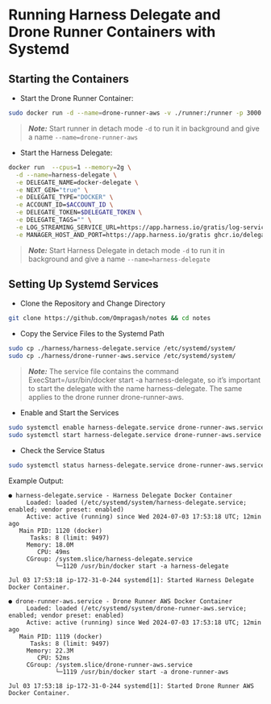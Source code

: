 # Running Harness Delegate and Drone Runner Containers with Systemd

## Starting the Containers

- Start the Drone Runner Container:

```bash
sudo docker run -d --name=drone-runner-aws -v ./runner:/runner -p 3000:3000 drone/drone-runner-aws:latest  delegate --pool /runner/pool.yml
```
> _**Note:**_ Start runner in detach mode `-d` to run it in background and give a name `--name=drone-runner-aws`

- Start the Harness Delegate:

```bash
docker run  --cpus=1 --memory=2g \
  -d --name=harness-delegate \
  -e DELEGATE_NAME=docker-delegate \
  -e NEXT_GEN="true" \
  -e DELEGATE_TYPE="DOCKER" \
  -e ACCOUNT_ID=$ACCOUNT_ID \
  -e DELEGATE_TOKEN=$DELEGATE_TOKEN \
  -e DELEGATE_TAGS="" \
  -e LOG_STREAMING_SERVICE_URL=https://app.harness.io/gratis/log-service/ \
  -e MANAGER_HOST_AND_PORT=https://app.harness.io/gratis ghcr.io/delegate-image
```

> _**Note:**_ Start Harness Delegate in detach mode `-d` to run it in background and give a name `--name=harness-delegate`

## Setting Up Systemd Services

- Clone the Repository and Change Directory

```bash
git clone https://github.com/Ompragash/notes && cd notes
```

- Copy the Service Files to the Systemd Path

```bash
sudo cp ./harness/harness-delegate.service /etc/systemd/system/
sudo cp ./harness/drone-runner-aws.service /etc/systemd/system/
```

> _**Note:**_ The service file contains the command ExecStart=/usr/bin/docker start -a harness-delegate, so it’s important to start the delegate with the name harness-delegate. The same applies to the drone runner drone-runner-aws.

- Enable and Start the Services

```bash
sudo systemctl enable harness-delegate.service drone-runner-aws.service
sudo systemctl start harness-delegate.service drone-runner-aws.service
```

- Check the Service Status

```bash
sudo systemctl status harness-delegate.service drone-runner-aws.service
```
Example Output:
~~~
● harness-delegate.service - Harness Delegate Docker Container
     Loaded: loaded (/etc/systemd/system/harness-delegate.service; enabled; vendor preset: enabled)
     Active: active (running) since Wed 2024-07-03 17:53:18 UTC; 12min ago
   Main PID: 1120 (docker)
      Tasks: 8 (limit: 9497)
     Memory: 18.0M
        CPU: 49ms
     CGroup: /system.slice/harness-delegate.service
             └─1120 /usr/bin/docker start -a harness-delegate

Jul 03 17:53:18 ip-172-31-0-244 systemd[1]: Started Harness Delegate Docker Container.

● drone-runner-aws.service - Drone Runner AWS Docker Container
     Loaded: loaded (/etc/systemd/system/drone-runner-aws.service; enabled; vendor preset: enabled)
     Active: active (running) since Wed 2024-07-03 17:53:18 UTC; 12min ago
   Main PID: 1119 (docker)
      Tasks: 8 (limit: 9497)
     Memory: 22.3M
        CPU: 52ms
     CGroup: /system.slice/drone-runner-aws.service
             └─1119 /usr/bin/docker start -a drone-runner-aws

Jul 03 17:53:18 ip-172-31-0-244 systemd[1]: Started Drone Runner AWS Docker Container.
~~~
